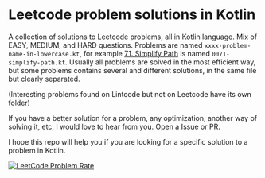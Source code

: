 # Leetcode problem solutions in Kotlin

A collection of solutions to Leetcode problems, all in Kotlin language. Mix of EASY, MEDIUM, and HARD questions. Problems are named `xxxx-problem-name-in-lowercase.kt`, for example [71. Simplify Path](https://leetcode.com/problems/simplify-path/) is named `0071-simplify-path.kt`. Usually all problems are solved in the most efficient way, but some problems contains several and different solutions, in the same file but clearly separated.

(Interesting problems found on Lintcode but not on Leetcode have its own folder)

If you have a better solution for a problem, any optimization, another way of solving it, etc, I would love to hear from you. Open a Issue or PR.

I hope this repo will help you if you are looking for a specific solution to a problem in Kotlin.

<div style="align-content: center">
    <a href="https://leetcode.com/aliam">
        <img src="https://leetcode.card.workers.dev/?username=aliam&theme=dark" alt="LeetCode Problem Rate"/>
    </a>
</div>
